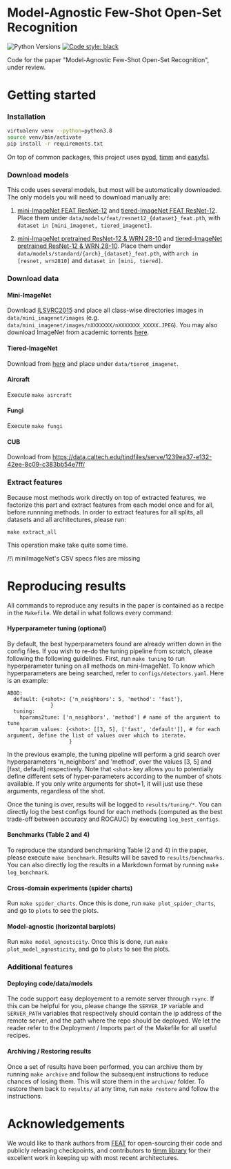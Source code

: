 # Model-Agnostic Few-Shot Open-Set Recognition

![Python Versions](https://img.shields.io/badge/python-3.8-%23EBBD68.svg)
[![Code style: black](https://img.shields.io/badge/code%20style-black-000000.svg)](https://github.com/python/black)

Code for the paper "Model-Agnostic Few-Shot Open-Set Recognition", under review.

# Getting started

### Installation

```bash
virtualenv venv --python=python3.8 
source venv/bin/activate
pip install -r requirements.txt
```

On top of common packages, this project uses [pyod](https://pyod.readthedocs.io/en/latest/), [timm](https://github.com/rwightman/pytorch-image-models) and [easyfsl](https://pypi.org/project/easyfsl/).

### Download models

This code uses several models, but most will be automatically downloaded. The only models you will need to download manually are:

1) [mini-ImageNet FEAT ResNet-12](https://drive.google.com/file/d/1ixqw1l9XVxl3lh1m5VXkctw6JssahGbQ/view) and [tiered-ImageNet FEAT ResNet-12](https://drive.google.com/file/d/1M93jdOjAn8IihICPKJg8Mb4B-eYDSZfE/view). Place them under `data/models/feat/resnet12_{dataset}_feat.pth`, with `dataset in [mini_imagenet, tiered_imagenet]`.

2) [mini-ImageNet pretrained ResNet-12 & WRN 28-10](https://drive.google.com/drive/folders/19TdjthkqMKLKSVHrbT5pVEmKvu-6-6iM) and [tiered-ImageNet pretrained ResNet-12 & WRN 28-10](https://drive.google.com/drive/folders/1y23iU6vW9ySsCn94XmlRs2z2FjSLMGPN). Place them under `data/models/standard/{arch}_{dataset}_feat.pth`, with `arch in [resnet, wrn2810]` and `dataset in [mini, tiered]`.


### Download data

#### Mini-ImageNet

Download [ILSVRC2015](https://image-net.org/challenges/LSVRC/index.php) and place all class-wise
directories images in `data/mini_imagenet/images` 
(e.g. `data/mini_imagenet/images/nXXXXXXX/nXXXXXXX_XXXXX.JPEG`). You may also download ImageNet from academic torrents [here](https://academictorrents.com/details/943977d8c96892d24237638335e481f3ccd54cfb). 

#### Tiered-ImageNet

Download from [here](https://github.com/kjunelee/MetaOptNet) and place under `data/tiered_imagenet`.

#### Aircraft

Execute `make aircraft`

#### Fungi

Execute `make fungi`

#### CUB

Download from https://data.caltech.edu/tindfiles/serve/1239ea37-e132-42ee-8c09-c383bb54e7ff/

### Extract features

Because most methods work directly on top of extracted features, we factorize this part and extract features from each model once and for all, before runnning methods. In order to extract features for all splits, all datasets and all architectures, please run:
```
make extract_all
```
This operation make take quite some time.

/!\ miniImageNet's CSV specs files are missing

# Reproducing results

All commands to reproduce any results in the paper is contained as a recipe in the `Makefile`. We detail in what follows every command:


#### Hyperparameter tuning (optional)

By default, the best hyperparameters found are already written down in the config files. If you wish to re-do the tuning pipeline from scratch, please following the following guidelines. First, run `make tuning` to run hyperparameter tuning on all methods on mini-ImageNet. To know which hyperparameters are being searched, refer to `configs/detectors.yaml`. Here is an example:

```
ABOD:
  default: {<shot>: {'n_neighbors': 5, 'method': 'fast'},
              }
  tuning: 
    hparams2tune: ['n_neighbors', 'method'] # name of the argument to tune
    hparam_values: {<shot>: [[3, 5], ['fast', 'default']], # for each argument, define the list of values over which to iterate. 
                    }
```
In the previous example, the tuning pipeline will perform a grid search over hyperparameters 'n_neighbors' and 'method', over the values [3, 5] and [fast, default] respectively. Note that `<shot>` key allows you to potentially define different sets of hyper-parameters according to the number of shots available. If you only write arguments for shot=1, it will just use these arguments, regardless of the shot.

Once the tuning is over, results will be logged to  `results/tuning/*`. You can directly log the best configs found for each methods (computed as the best trade-off between accuracy and ROCAUC) by executing `log_best_configs`.


#### Benchmarks (Table 2 and 4)

To reproduce the standard benchmarking Table (2 and 4) in the paper, please execute `make benchmark`.  Results will be saved to `results/benchmarks`. You can also directly log the results in a Markdown format by running `make log_benchmark`.


#### Cross-domain experiments (spider charts)

Run `make spider_charts`. Once this is done, run `make plot_spider_charts`, and go to `plots` to see the plots.


#### Model-agnostic (horizontal barplots)

Run `make model_agnosticity`. Once this is done, run `make plot_model_agnosticity`, and go to `plots` to see the plots.


### Additional features


#### Deploying code/data/models

The code support easy deployement to a remote server through `rsync`. If this can be helpful for you, please change the `SERVER_IP` variable and `SERVER_PATH` variables that respectively should contain the ip address of the remote server, and the path where the repo should be deployed. We let the reader refer to the Deployment / Imports part of the Makefile for all useful recipes.

#### Archiving / Restoring results

Once a set of results have been performed, you can archive them by running `make archive` and follow the subsequent instructions to reduce chances of losing them. This will store them in the `archive/` folder. To restore them back to `results/` at any time, run `make restore` and follow the instructions.


# Acknowledgements

We would like to thank authors from [FEAT](https://github.com/Sha-Lab/FEAT) for open-sourcing their code and publicly releasing checkpoints, and contributors to [timm library](https://github.com/rwightman/pytorch-image-models) for their excellent work in keeping up with most recent architectures. 




